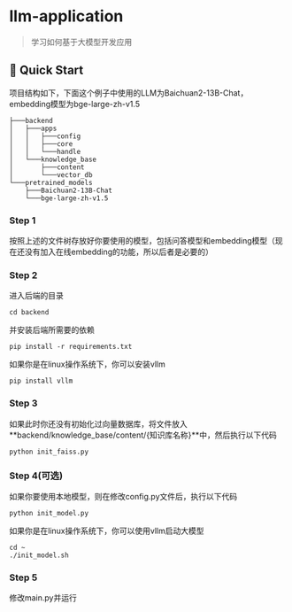 # llm-application

> 学习如何基于大模型开发应用

## 🚀 Quick Start
项目结构如下，下面这个例子中使用的LLM为Baichuan2-13B-Chat，embedding模型为bge-large-zh-v1.5
```
├───backend
│   ├───apps
│   │   ├───config
│   │   ├───core
│   │   └───handle
│   └───knowledge_base
│       ├───content
│       └───vector_db
└───pretrained_models
    ├───Baichuan2-13B-Chat
    └───bge-large-zh-v1.5
```
### Step 1
按照上述的文件树存放好你要使用的模型，包括问答模型和embedding模型（现在还没有加入在线embedding的功能，所以后者是必要的）
### Step 2
进入后端的目录
```
cd backend
```
并安装后端所需要的依赖
```
pip install -r requirements.txt
```
如果你是在linux操作系统下，你可以安装vllm
```
pip install vllm
```
### Step 3
如果此时你还没有初始化过向量数据库，将文件放入**backend/knowledge_base/content/{知识库名称}**中，然后执行以下代码
```
python init_faiss.py
```
### Step 4(可选)
如果你要使用本地模型，则在修改config.py文件后，执行以下代码
```
python init_model.py
```
如果你是在linux操作系统下，你可以使用vllm启动大模型
```
cd ~
./init_model.sh
```
### Step 5
修改main.py并运行
